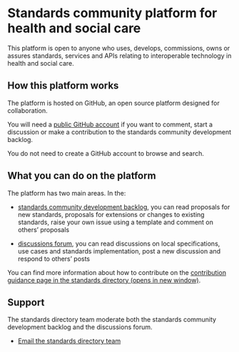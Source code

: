 # Standards community platform for health and social care 
This platform is open to anyone who uses, develops, commissions, owns or assures standards, services and APIs relating to interoperable technology in health and social care. 

## How this platform works
The platform is hosted on GitHub, an open source platform designed for collaboration. 

You will need a [public GitHub account](https://github.com/) if you want to comment, start a discussion or make a contribution to the standards community development backlog.

You do not need to create a GitHub account to browse and search.  

## What you can do on the platform

The platform has two main areas. In the:

- [standards community development backlog](https://github.com/Marvell-Consulting/standards-directory-community-platform/projects/1), 
you can read proposals for new standards, proposals for extensions or changes to existing standards, raise your own issue using a template and comment on others’ proposals

- [discussions forum](https://github.com/Marvell-Consulting/standards-directory-community-platform/discussions),
you can read discussions on local specifications, use cases and standards implementation, post a new discussion and respond to others’ posts
 

You can find more information about how to contribute on the [contribution guidance page in the standards directory (opens in new window)](https://nhs-standards-registry.herokuapp.com/v5/community-contribution).


## Support
The standards directory team moderate both the standards community development backlog and the discussions forum.
- [Email the standards directory team](#)
